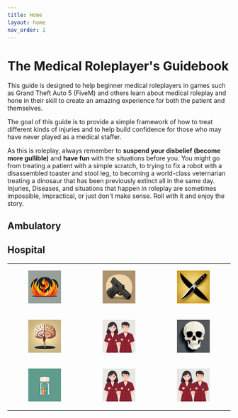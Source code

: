 ```yaml
---
title: Home
layout: home
nav_order: 1
---
```


# The Medical Roleplayer's Guidebook

This guide is designed to help beginner medical roleplayers in games such as Grand Theft Auto 5 (FiveM) and others learn about medical roleplay and hone in their skill to create an amazing experience for both the patient and themselves. 

The goal of this guide is to provide a simple framework of how to treat different kinds of injuries and to help build confidence for those who may have never played as a medical staffer.

As this is roleplay, always remember to **suspend your disbelief (become more gullible)** and **have fun** with the situations before you. You might go from treating a patient with a simple scratch, to trying to fix a robot with a disassembled toaster and stool leg, to becoming a world-class veternarian treating a dinosaur that has been previously extinct all in the same day. Injuries, Diseases, and situations that happen in roleplay are sometimes impossible, impractical, or just don't make sense. Roll with it and enjoy the story. 

## Ambulatory

## Hospital

<table>
<tbody>
<tr><td>
<a href="/docs/Hospital/Burns.html"><figure class="image"> <img src="https://raw.githubusercontent.com/dangitrp/medical-rp-guide/main/assets/images/fire.jpg"></figure></a>
</td><td>
<a href="/docs/Hospital/GSW.html"><figure class="image"> <img src="https://raw.githubusercontent.com/dangitrp/medical-rp-guide/main/assets/images/gsw.jpg"></figure></a>
</td><td>
<a href="/docs/Hospital/Lacerations.html"><figure class="image"> <img src="https://raw.githubusercontent.com/dangitrp/medical-rp-guide/main/assets/images/stab.jpg"></figure></a>
</td></tr>
<tr><td>
<a href="/docs/Hospital/Neurological.html"><figure class="image"> <img src="https://raw.githubusercontent.com/dangitrp/medical-rp-guide/main/assets/images/neuro.jpg"></figure></a>
</td><td>
<a href="/docs/Hospital/Physicals.html"><figure class="image"><img src="https://raw.githubusercontent.com/dangitrp/medical-rp-guide/main/assets/images/hospital.jpg"></figure></a>
</td><td>
<a href="/docs/Hospital/Skeletal.html"><figure class="image"> <img src="https://raw.githubusercontent.com/dangitrp/medical-rp-guide/main/assets/images/skeletal.jpg"></figure></a>
</td></tr>
<tr><td>
<a href="/docs/General/Medication.html"><figure class="image"> <img src="https://raw.githubusercontent.com/dangitrp/medical-rp-guide/main/assets/images/pills.jpg"></figure></a>
</td><td>
<figure class="image"><img src="https://raw.githubusercontent.com/dangitrp/medical-rp-guide/main/assets/images/hospital.jpg"></figure></td><td><figure class="image"><img src="https://raw.githubusercontent.com/dangitrp/medical-rp-guide/main/assets/images/hospital.jpg"></figure>
</td></tr>
</tbody>
</table>
